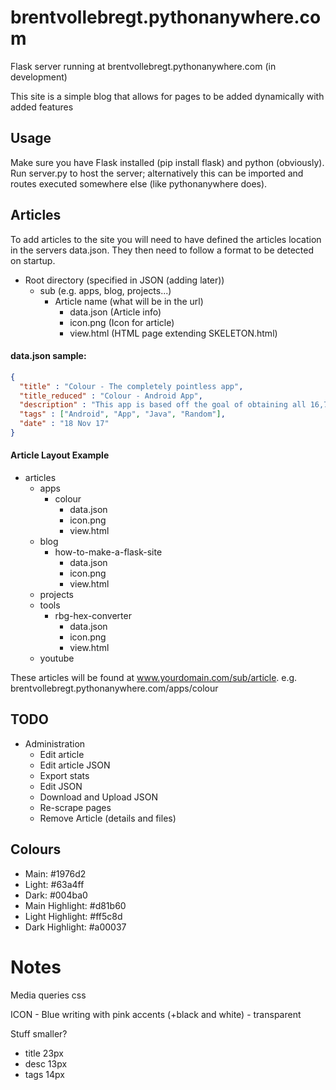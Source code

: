 # brentvollebregt.pythonanywhere.com
Flask server running at brentvollebregt.pythonanywhere.com (in development)

This site is a simple blog that allows for pages to be added dynamically with added features

## Usage
Make sure you have Flask installed (pip install flask) and python (obviously).<br>
Run server.py to host the server; alternatively this can be imported and routes executed somewhere else (like pythonanywhere does).

## Articles
To add articles to the site you will need to have defined the articles location in the servers data.json. They then need to follow a format to be detected on startup.
 - Root directory (specified in JSON (adding later))
    - sub (e.g. apps, blog, projects...)
        - Article name (what will be in the url)
            - data.json (Article info)
            - icon.png (Icon for article)
            - view.html (HTML page extending SKELETON.html)

#### data.json sample:
```json
{
  "title" : "Colour - The completely pointless app",
  "title_reduced" : "Colour - Android App",
  "description" : "This app is based off the goal of obtaining all 16,777,216 colours by randomly generating colours when taping the screen.",
  "tags" : ["Android", "App", "Java", "Random"],
  "date" : "18 Nov 17"
}
```

#### Article Layout Example
- articles
    - apps
        - colour
            - data.json
            - icon.png
            - view.html
    - blog
        - how-to-make-a-flask-site
            - data.json
            - icon.png
            - view.html
    - projects
    - tools
        - rbg-hex-converter
            - data.json
            - icon.png
            - view.html
    - youtube

These articles will be found at www.yourdomain.com/sub/article. e.g. brentvollebregt.pythonanywhere.com/apps/colour

## TODO
- Administration
    - Edit article
    - Edit article JSON
    - Export stats
    - Edit JSON
    - Download and Upload JSON
    - Re-scrape pages
    - Remove Article (details and files)
<!--<link rel="icon" sizes="32x32" href="{{ url_for('static', filename='favicon.ico') }}">-->



## Colours
 - Main: #1976d2
 - Light: #63a4ff
 - Dark: #004ba0
 - Main Highlight: #d81b60
 - Light Highlight: #ff5c8d
 - Dark Highlight: #a00037

# Notes
Media queries css

ICON - Blue writing with pink accents (+black and white) - transparent

Stuff smaller?
- title 23px
- desc 13px
- tags 14px
